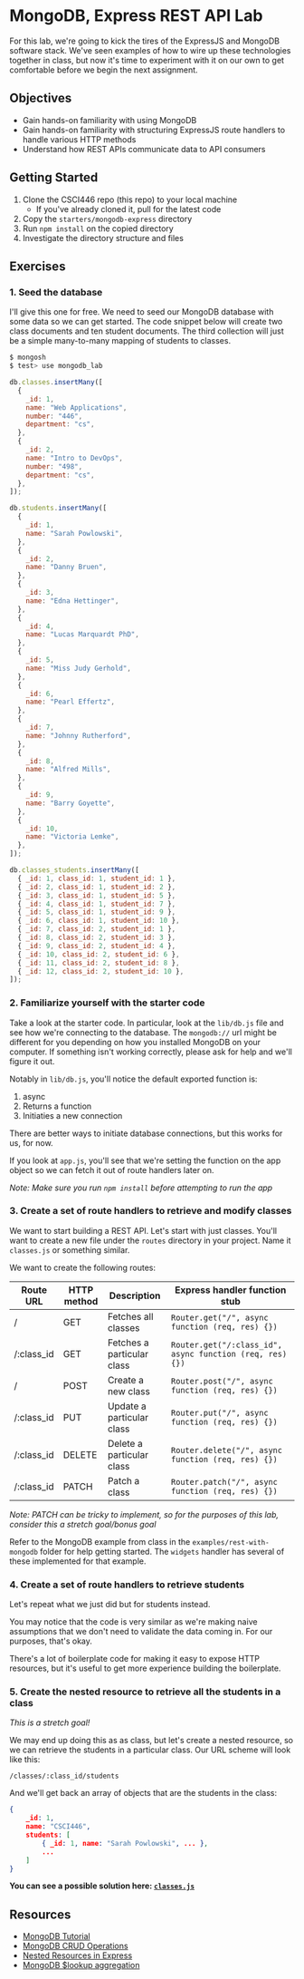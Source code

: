 # MongoDB, Express REST API Lab

For this lab, we're going to kick the tires of the ExpressJS
and MongoDB software stack. We've seen examples of how to wire
up these technologies together in class, but now it's time to
experiment with it on our own to get comfortable before we begin
the next assignment.

## Objectives

- Gain hands-on familiarity with using MongoDB
- Gain hands-on familiarity with structuring ExpressJS
  route handlers to handle various HTTP methods
- Understand how REST APIs communicate data to API consumers

## Getting Started

1. Clone the CSCI446 repo (this repo) to your local machine
   - If you've already cloned it, pull for the latest code
1. Copy the `starters/mongodb-express` directory
1. Run `npm install` on the copied directory
1. Investigate the directory structure and files

## Exercises

### 1. Seed the database

I'll give this one for free. We need to seed our MongoDB database with some
data so we can get started. The code snippet below will create two class documents
and ten student documents. The third collection will just be a simple many-to-many
mapping of students to classes.

```bash
$ mongosh
$ test> use mongodb_lab
```

```javascript
db.classes.insertMany([
  {
    _id: 1,
    name: "Web Applications",
    number: "446",
    department: "cs",
  },
  {
    _id: 2,
    name: "Intro to DevOps",
    number: "498",
    department: "cs",
  },
]);

db.students.insertMany([
  {
    _id: 1,
    name: "Sarah Powlowski",
  },
  {
    _id: 2,
    name: "Danny Bruen",
  },
  {
    _id: 3,
    name: "Edna Hettinger",
  },
  {
    _id: 4,
    name: "Lucas Marquardt PhD",
  },
  {
    _id: 5,
    name: "Miss Judy Gerhold",
  },
  {
    _id: 6,
    name: "Pearl Effertz",
  },
  {
    _id: 7,
    name: "Johnny Rutherford",
  },
  {
    _id: 8,
    name: "Alfred Mills",
  },
  {
    _id: 9,
    name: "Barry Goyette",
  },
  {
    _id: 10,
    name: "Victoria Lemke",
  },
]);

db.classes_students.insertMany([
  { _id: 1, class_id: 1, student_id: 1 },
  { _id: 2, class_id: 1, student_id: 2 },
  { _id: 3, class_id: 1, student_id: 5 },
  { _id: 4, class_id: 1, student_id: 7 },
  { _id: 5, class_id: 1, student_id: 9 },
  { _id: 6, class_id: 1, student_id: 10 },
  { _id: 7, class_id: 2, student_id: 1 },
  { _id: 8, class_id: 2, student_id: 3 },
  { _id: 9, class_id: 2, student_id: 4 },
  { _id: 10, class_id: 2, student_id: 6 },
  { _id: 11, class_id: 2, student_id: 8 },
  { _id: 12, class_id: 2, student_id: 10 },
]);
```

### 2. Familiarize yourself with the starter code

Take a look at the starter code. In particular, look at the `lib/db.js` file
and see how we're connecting to the database. The `mongodb://` url might be
different for you depending on how you installed MongoDB on your computer. If
something isn't working correctly, please ask for help and we'll figure it out.

Notably in `lib/db.js`, you'll notice the default exported function is:

1. async
1. Returns a function
1. Initiaties a new connection

There are better ways to initiate database connections, but this works for us, for now.

If you look at `app.js`, you'll see that we're setting the function on the app object so
we can fetch it out of route handlers later on.

_Note: Make sure you run `npm install` before attempting to run the app_

### 3. Create a set of route handlers to retrieve and modify classes

We want to start building a REST API. Let's start with just classes. You'll want
to create a new file under the `routes` directory in your project. Name it `classes.js`
or something similar.

We want to create the following routes:

| Route URL  | HTTP method | Description                | Express handler function stub                            |
| ---------- | ----------- | -------------------------- | -------------------------------------------------------- |
| /          | GET         | Fetches all classes        | `Router.get("/", async function (req, res) {})`          |
| /:class_id | GET         | Fetches a particular class | `Router.get("/:class_id", async function (req, res) {})` |
| /          | POST        | Create a new class         | `Router.post("/", async function (req, res) {})`         |
| /:class_id | PUT         | Update a particular class  | `Router.put("/", async function (req, res) {})`          |
| /:class_id | DELETE      | Delete a particular class  | `Router.delete("/", async function (req, res) {})`       |
| /:class_id | PATCH       | Patch a class              | `Router.patch("/", async function (req, res) {})`        |

_Note: PATCH can be tricky to implement, so for the purposes of this lab, consider this a stretch goal/bonus goal_

Refer to the MongoDB example from class in the `examples/rest-with-mongodb` folder
for help getting started. The `widgets` handler has several of these implemented for that example.

### 4. Create a set of route handlers to retrieve students

Let's repeat what we just did but for students instead.

You may notice that the code is very similar as we're making naive assumptions
that we don't need to validate the data coming in. For our purposes, that's okay.

There's a lot of boilerplate code for making it easy to expose HTTP resources, but
it's useful to get more experience building the boilerplate.

### 5. Create the nested resource to retrieve all the students in a class

_This is a stretch goal!_

We may end up doing this as as class, but let's create a nested resource, so we
can retrieve the students in a particular class. Our URL scheme will look like this:

`/classes/:class_id/students`

And we'll get back an array of objects that are the students in the class:

```json
{
    _id: 1,
    name: "CSCI446",
    students: [
        { _id: 1, name: "Sarah Powlowski", ... },
        ...
    ]
}
```

**You can see a possible solution here: [`classes.js`](https://github.com/ELD/csci446-examples/blob/main/labs/mongodb-rest-lab/mongodb-lab-solution/routes/classes.js#L50-L63)**

## Resources

- [MongoDB Tutorial](https://www.mongodbtutorial.org)
- [MongoDB CRUD Operations](https://www.mongodb.com/docs/manual/crud/)
- [Nested Resources in Express](https://thewebdev.info/2022/02/27/how-to-add-rest-endpoints-with-express-js-nested-router/)
- [MongoDB $lookup aggregation](https://www.mongodb.com/docs/v5.0/reference/operator/aggregation/lookup/)
